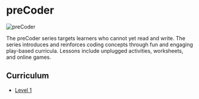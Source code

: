 # preCoder

![preCoder](../images/coding-2.jpg)

The preCoder series targets learners who cannot yet read and write. The series introduces and reinforces coding concepts through fun and engaging play-based curricula. Lessons include unplugged activities, worksheets, and online games.

## Curriculum

- [Level 1]()
